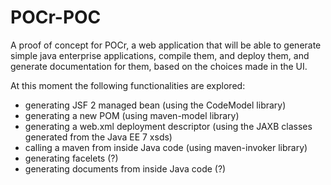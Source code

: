POCr-POC
========
A proof of concept for POCr, a web application that will be able to generate simple java enterprise applications, compile them, and deploy them, and generate documentation for them, based on the choices made in the UI.

At this moment the following functionalities are explored:
- generating JSF 2 managed bean (using the CodeModel library)
- generating a new POM (using maven-model library)
- generating a web.xml deployment descriptor (using the JAXB classes generated from the Java EE 7 xsds) 
- calling a maven from inside Java code (using maven-invoker library)
- generating facelets (?)
- generating documents from inside Java code (?)
